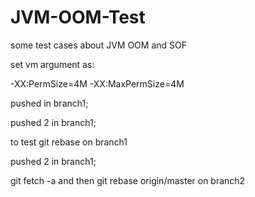 # JVM-OOM-Test
some test cases about JVM OOM and SOF

set vm argument as:

-XX:PermSize=4M -XX:MaxPermSize=4M

pushed in branch1;


pushed 2 in branch1;

to test git rebase on branch1

pushed 2 in branch1;

git fetch -a and then git rebase origin/master on branch2
